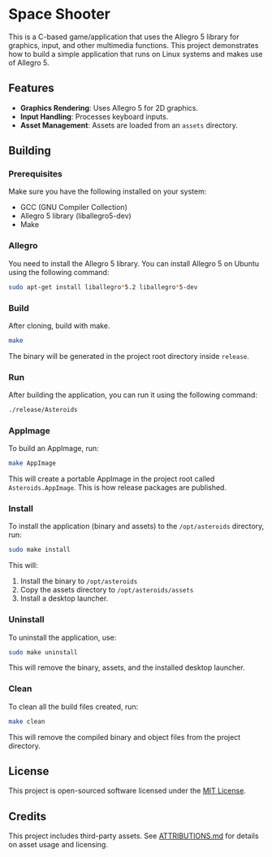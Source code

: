 # Space Shooter

This is a C-based game/application that uses the Allegro 5 library for graphics, input, and other multimedia functions. This project demonstrates how to build a simple application that runs on Linux systems and makes use of Allegro 5.

## Features

- **Graphics Rendering**: Uses Allegro 5 for 2D graphics.
- **Input Handling**: Processes keyboard inputs.
- **Asset Management**: Assets are loaded from an `assets` directory.

## Building

### Prerequisites

Make sure you have the following installed on your system:

- GCC (GNU Compiler Collection)
- Allegro 5 library (liballegro5-dev)
- Make

### Allegro

You need to install the Allegro 5 library. You can install Allegro 5 on Ubuntu using the following command:

```bash
sudo apt-get install liballegro*5.2 liballegro*5-dev
```

### Build

After cloning, build with make.

```bash
make
```

The binary will be generated in the project root directory inside `release`.

### Run

After building the application, you can run it using the following command:

```bash
./release/Asteroids
```

### AppImage

To build an AppImage, run:

```bash
make AppImage
```

This will create a portable AppImage in the project root called `Asteroids.AppImage`. This is how release packages are published.

### Install

To install the application (binary and assets) to the `/opt/asteroids` directory, run:

```bash
sudo make install
```

This will:

1. Install the binary to `/opt/asteroids`
2. Copy the assets directory to `/opt/asteroids/assets`
3. Install a desktop launcher.

### Uninstall

To uninstall the application, use:

```bash
sudo make uninstall
```

This will remove the binary, assets, and the installed desktop launcher.

### Clean

To clean all the build files created, run:

```bash
make clean
```

This will remove the compiled binary and object files from the project directory.

## License

This project is open-sourced software licensed under the [MIT License](https://opensource.org/licenses/MIT).

## Credits

This project includes third-party assets. See [ATTRIBUTIONS.md](./ATTRIBUTIONS.md) for details on asset usage and licensing.
